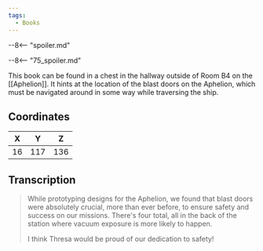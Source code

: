 ```yaml
---
tags:
  - Books
---
```


--8<-- "spoiler.md"

--8<-- "75_spoiler.md"

This book can be found in a chest in the hallway outside of Room B4 on the [[Aphelion]]. It hints at the location of the blast doors on the Aphelion, which must be navigated around in some way while traversing the ship.

## Coordinates
| **X** | **Y** | **Z** |
| :---: | :---: | :---: |
|  16   |  117  |  136  |

## Transcription
> While prototyping designs for the Aphelion, we found that blast doors were absolutely crucial, more than ever before, to ensure safety and success on our missions. There's four total, all in the back of the station where vacuum exposure is more likely to happen.
>
> I think Thresa would be proud of our dedication to safety!

